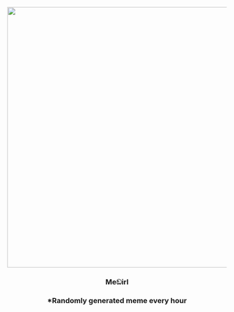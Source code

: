 <p align="center">
        <img src="https://i.redd.it/nwtlz5qp4k1a1.jpg" width="600" height="600">
        </p>
        <h3 align="center">Meඞirl</h3>
        <h3 align="center">*Randomly generated meme every hour</h3>
    